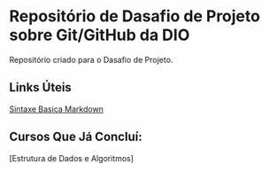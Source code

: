 # Repositório de Dasafio de Projeto sobre Git/GitHub da DIO
Repositório criado para o Dasafio de Projeto.

## Links Úteis
[Sintaxe Basica Markdown](https://www.markdownguide.org/basic-syntax/)

## Cursos Que Já Concluí:
[Estrutura de Dados e Algoritmos]
